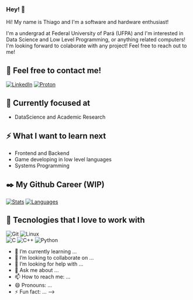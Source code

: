### Hey! 💪
Hi! My name is Thiago and I'm a software and hardware enthusiast!

I'm a undergrad at Federal University of Pará (UFPA) and I'm interested in Data Science and Low Level Programming, or anything related computers!
I'm looking forward to colaborate with any project! Feel free to reach out to me!

## 👋 Feel free to contact me!
[![LinkedIn](https://img.shields.io/badge/LinkedIn-0077B5?style=for-the-badge&logo=linkedin&logoColor=white)](https://www.linkedin.com/in/thiago-paracampo/)
[![Proton](https://img.shields.io/badge/email-thiagoparacampo@proton.me-0077B5?style=for-the-badge&logo=proton&logoColor=white)](mailto:thiagoparacampo@proton.me)

## 🔎 Currently focused at
- DataScience and Academic Research

## ⚡ What I want to learn next
- Frontend and Backend
- Game developing in low level languages
- Systems Programming

## ✒️ My Github Career (WIP)
<div display=flex>

[![Stats](https://github-readme-stats.vercel.app/api?username=Stopfield&show_icons=true&theme=dark&hide_title=true)](https://github.com/Stopfield?tab=repositories)
[![Languages](https://github-readme-stats.vercel.app/api/top-langs/?username=Stopfield&layout=compact&theme=dark&hide_title=true)](https://github.com/Stopfield?tab=repositories)

</div>

## 🔧 Tecnologies that I love to work with
![Git](https://img.shields.io/badge/GIT-E44C30?style=for-the-badge&logo=git&logoColor=white)
![Linux](https://img.shields.io/badge/Linux-000?style=for-the-badge&logo=linux&logoColor=FCC624)
<br>
![C](https://img.shields.io/badge/C-00599C?style=for-the-badge&logo=c&logoColor=white) 
![C++](https://img.shields.io/badge/C%2B%2B-00599C?style=for-the-badge&logo=c%2B%2B&logoColor=white) 
![Python](https://img.shields.io/badge/python-3670A0?style=for-the-badge&logo=python&logoColor=ffdd54)
- 🌱 I’m currently learning ...
- 👯 I’m looking to collaborate on ...
- 🤔 I’m looking for help with ...
- 💬 Ask me about ...
- 📫 How to reach me: ...
- 😄 Pronouns: ...
- ⚡ Fun fact: ...
-->
